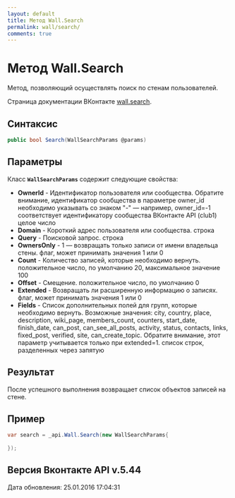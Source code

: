 ```yaml
---
layout: default
title: Метод Wall.Search
permalink: wall/search/
comments: true
---
```

# Метод Wall.Search
Метод, позволяющий осуществлять поиск по стенам пользователей.

Страница документации ВКонтакте [wall.search](https://vk.com/dev/wall.search).

## Синтаксис
``` csharp
public bool Search(WallSearchParams @params)
```

## Параметры
Класс **`WallSearchParams`** содержит следующие свойства:

+ **OwnerId** - Идентификатор пользователя или сообщества. Обратите внимание, идентификатор сообщества в параметре owner_id необходимо указывать со знаком "-" — например, owner_id=-1 соответствует идентификатору сообщества ВКонтакте API (club1)  целое число
+ **Domain** - Короткий адрес пользователя или сообщества. строка
+ **Query** - Поисковой запрос. строка
+ **OwnersOnly** - 1 — возвращать только записи от имени владельца стены. флаг, может принимать значения 1 или 0
+ **Count** - Количество записей, которые необходимо вернуть. положительное число, по умолчанию 20, максимальное значение 100
+ **Offset** - Смещение. положительное число, по умолчанию 0
+ **Extended** - Возвращать ли расширенную информацию о записях. флаг, может принимать значения 1 или 0
+ **Fields** - Список дополнительных полей для групп, которые необходимо вернуть. Возможные значения: city, country, place, description, wiki_page, members_count, counters, start_date, finish_date, can_post, can_see_all_posts, activity, status, contacts, links, fixed_post, verified, site, can_create_topic. 
Обратите внимание, этот параметр учитывается только при extended=1. список строк, разделенных через запятую

## Результат
После успешного выполнения возвращает список объектов записей на стене.

## Пример
``` csharp
var search = _api.Wall.Search(new WallSearchParams{
	
});
```

## Версия Вконтакте API v.5.44
Дата обновления: 25.01.2016 17:04:31
